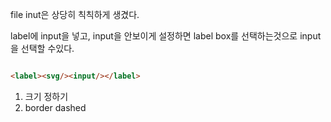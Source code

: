 

file inut은 상당히 칙칙하게 생겼다.

label에 input을 넣고, input을 안보이게 설정하면 
label box를 선택하는것으로 input을 선택할 수있다.


```html

<label><svg/><input/></label>
```

1. 크기 정하기
2. border dashed 